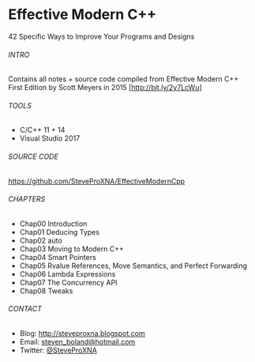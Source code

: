 # Effective Modern C++
42 Specific Ways to Improve Your Programs and Designs 

###### INTRO
Contains all notes + source code compiled from Effective Modern C++
<br />
First Edition by Scott Meyers in 2015 [http://bit.ly/2y7LcWu]

###### TOOLS
- C/C++ 11 + 14
- Visual Studio 2017

###### SOURCE CODE
https://github.com/SteveProXNA/EffectiveModernCpp

###### CHAPTERS
- Chap00 Introduction 
- Chap01 Deducing Types
- Chap02 auto
- Chap03 Moving to Modern C++
- Chap04 Smart Pointers
- Chap05 Rvalue References, Move Semantics, and Perfect Forwarding
- Chap06 Lambda Expressions
- Chap07 The Concurrency API
- Chap08 Tweaks

###### CONTACT
- Blog:		http://steveproxna.blogspot.com
- Email:	steven_boland@hotmail.com
- Twitter:	[@SteveProXNA](http://twitter.com/SteveProXNA)
